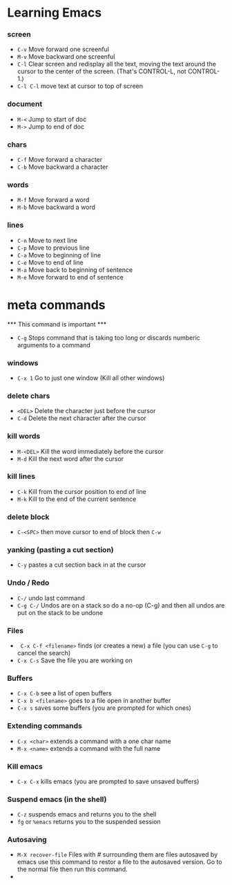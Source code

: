 # Learning Emacs
### screen
- `C-v`	Move forward one screenful
- `M-v`	Move backward one screenful
- `C-l`	Clear screen and redisplay all the text,
		 moving the text around the cursor
		 to the center of the screen.
		 (That's CONTROL-L, not CONTROL-1.)
- `C-l C-l` move text at cursor to top of screen
### document     
- `M-<` Jump to start of doc
- `M->` Jump to end of doc
### chars     
- `C-f`	Move forward a character
-	`C-b`	Move backward a character
### words
-	`M-f`	Move forward a word
-	`M-b`	Move backward a word
### lines
-	`C-n`	Move to next line
-	`C-p`	Move to previous line
-	`C-a`	Move to beginning of line
-	`C-e`	Move to end of line
-	`M-a`	Move back to beginning of sentence
-	`M-e`	Move forward to end of sentence

# meta commands
*** This command is important ***
- `C-g` Stops command that is taking too long or discards numberic arguments to a command

### windows
- `C-x 1` Go to just one window (Kill all other windows)

### delete chars
- `<DEL>` Delete the character just before the cursor
-	`C-d` Delete the next character after the cursor
### kill words
-	`M-<DEL>` Kill the word immediately before the cursor
-	`M-d` Kill the next word after the cursor
### kill lines
-	`C-k` Kill from the cursor position to end of line
-	`M-k` Kill to the end of the current sentence

### delete block
- `C-<SPC>` then move cursor to end of block then `C-w`

### yanking (pasting a cut section)
- `C-y` pastes a cut section back in at the cursor

### Undo / Redo
- `C-/` undo last command
- `C-g C-/` Undos are on a stack so do a no-op (C-g) and then all undos are put on the stack to be undone

### Files
- `	C-x C-f <filename>` finds (or creates a new) a file (you can use `C-g` to cancel the search)
- `C-x C-s` Save the file you are working on

### Buffers
- `C-x C-b` see a list of open buffers
- `C-x b <filename>` goes to a file open in another buffer
- `C-x s` saves some buffers (you are prompted for which ones)

### Extending commands
- `C-x <char>` extends a command with a one char name
- `M-x <name>` extends a command with the full name

### Kill emacs
- `C-x C-x` kills emacs (you are prompted to save unsaved buffers)

### Suspend emacs (in the shell)
- `C-z` suspends emacs and returns you to the shell
- `fg` or `%emacs` returns you to the suspended session

### Autosaving
- `M-X recover-file` Files with # surrounding them are files autosaved by emacs use this command to restor a file to the autosaved version. Go to the normal file then run this command.
- 






